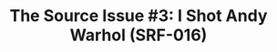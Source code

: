 ---
ee_id: '4112'
site: '1'
type: '2'
long_id: 2013 133 The Source Issue 3 I Shot Andy Warhol (SRF-016)
url: 2013-133-the-source-issue-3-i-shot-andy-warhol
title: 'The Source Issue #3: I Shot Andy Warhol (SRF-016)'
year: '2013'
medium: Zine
commission: Creative Capital
dims: 11 x 8.5
pitch: |-
  Source code for “I Shot Andy Warhol” NES cart (binary FYI) printed with archival inks and
   paper, footnoted with artist txt, writing, poetry, whatevz, etc, etc, etc ;-)
ps:
live_url:
related: "[9] [2002-002-i-shot-andy-warhol] 2002-002 I Shot Andy Warhol"
youtube:
imgs: the-source-warhol-srf-016-2013-133-detail-07-database-ih.jpg
subheading:
display_year: '2013'
download: the-source-warhol-2013-133-digital-master-ih.pdf
add_credit:
add_credits:
related_code: https://github.com/coryarcangel/I-Shot-Andy-Warhol
layout: things-i-made
---